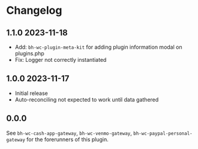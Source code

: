 # Changelog

## 1.1.0 2023-11-18

* Add: `bh-wc-plugin-meta-kit` for adding plugin information modal on plugins.php
* Fix: Logger not correctly instantiated

## 1.0.0 2023-11-17

* Initial release
* Auto-reconciling not expected to work until data gathered

## 0.0.0

See `bh-wc-cash-app-gateway`, `bh-wc-venmo-gateway`, `bh-wc-paypal-personal-gateway` for the forerunners of this plugin.